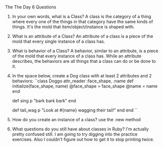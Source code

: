 The The Day 6 Questions

1. In your own words, what is a Class?
A class is the category of a thing where every one of the things in that category have the same kinds of things. It's the mold that item/object/instance is shaped with.
1. What is an attribute of a Class?
An attribute of a class is a piece of the mold that every single instance of a class has.
1. What is behavior of a Class?
A behavior, similar to an attribute, is a piece of the mold that every instance of a class has. While an attribute describes, the behaviors are all things that a class can do or be done to it.
1. In the space below, create a Dog class with at least 2 attributes and 2 behaviors:
``class Doggo
  attr_reader :face_shape, :name
  def initialize(face_shape, name)
  @face_shape = face_shape
  @name       = name
  end

    def sing
     p "bark bark bark"
    end

    def tail_wag
    p "Look at #{name} wagging their tail!"
    end
end
``
1. How do you create an instance of a class?
use the .new method 
1. What questions do you still have about classes in Ruby?
I'm actually pretty confused still. I am going to try digging into the practice exercises. Also I couldn't figure out how to get it to stop printing twice.
